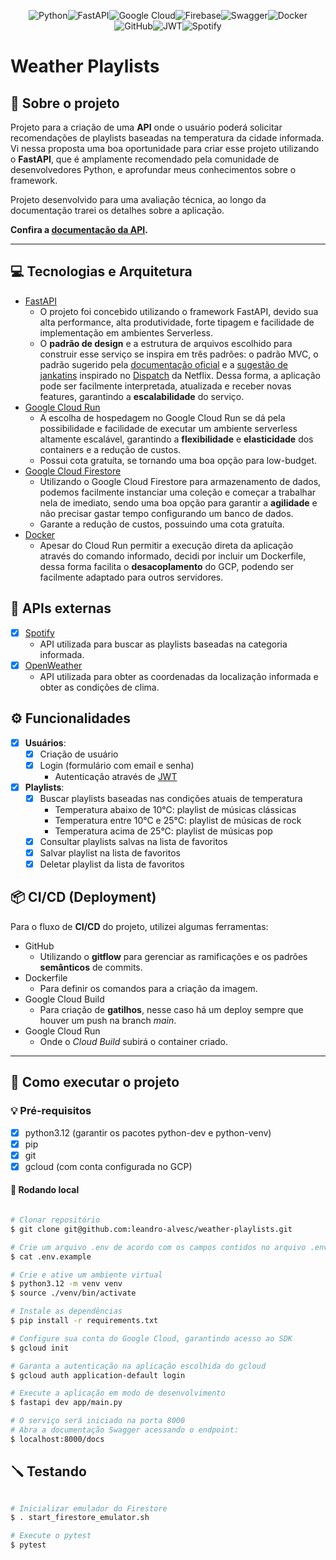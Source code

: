 <div align= "center">

![Python](https://img.shields.io/badge/python-3670A0?style=for-the-badge&logo=python&logoColor=ffdd54)![FastAPI](https://img.shields.io/badge/FastAPI-005571?style=for-the-badge&logo=fastapi)![Google Cloud](https://img.shields.io/badge/GoogleCloud-%234285F4.svg?style=for-the-badge&logo=google-cloud&logoColor=white)![Firebase](https://img.shields.io/badge/firebase-a08021?style=for-the-badge&logo=firebase&logoColor=ffcd34)![Swagger](https://img.shields.io/badge/-Swagger-%23Clojure?style=for-the-badge&logo=swagger&logoColor=white)![Docker](https://img.shields.io/badge/docker-%230db7ed.svg?style=for-the-badge&logo=docker&logoColor=white)![GitHub](https://img.shields.io/badge/github-%23121011.svg?style=for-the-badge&logo=github&logoColor=white)![JWT](https://img.shields.io/badge/JWT-black?style=for-the-badge&logo=JSON%20web%20tokens)![Spotify](https://img.shields.io/badge/Spotify-1ED760?style=for-the-badge&logo=spotify&logoColor=white)

</div>

# Weather Playlists

## 🎺 Sobre o projeto

Projeto para a criação de uma __API__ onde o usuário poderá solicitar recomendações de playlists baseadas na temperatura da cidade informada.
Vi nessa proposta uma boa oportunidade para criar esse projeto utilizando o __FastAPI__, que é amplamente recomendado pela comunidade de desenvolvedores Python, e aprofundar meus conhecimentos sobre o framework.

Projeto desenvolvido para uma avaliação técnica, ao longo da documentação trarei os detalhes sobre a aplicação.

__Confira a [documentação da API](API.md).__

---

## 💻 Tecnologias e Arquitetura

- [FastAPI](https://fastapi.tiangolo.com/)
    - O projeto foi concebido utilizando o framework FastAPI, devido sua alta performance, alta produtividade, forte tipagem e facilidade de implementação em ambientes Serverless.
    - O __padrão de design__ e a estrutura de arquivos escolhido para construir esse serviço se inspira em três padrões: o padrão MVC, o padrão sugerido pela [documentação oficial](https://fastapi.tiangolo.com/tutorial/bigger-applications/) e a [sugestão de jankatins](https://github.com/zhanymkanov/fastapi-best-practices?tab=readme-ov-file#project-structure) inspirado no [Dispatch](https://github.com/Netflix/dispatch) da Netflix. Dessa forma, a aplicação pode ser facilmente interpretada, atualizada e receber novas features, garantindo a __escalabilidade__ do serviço.
- [Google Cloud Run](https://cloud.google.com/run/)
    - A escolha de hospedagem no Google Cloud Run se dá pela possibilidade e facilidade de executar um ambiente serverless altamente escalável, garantindo a __flexibilidade__ e __elasticidade__ dos containers e a redução de custos.
    - Possui cota gratuíta, se tornando uma boa opção para low-budget.
- [Google Cloud Firestore](https://cloud.google.com/firestore)
    - Utilizando o Google Cloud Firestore para armazenamento de dados, podemos facilmente instanciar uma coleção e começar a trabalhar nela de imediato, sendo uma boa opção para garantir a __agilidade__ e não precisar gastar tempo configurando um banco de dados.
    - Garante a redução de custos, possuindo uma cota gratuíta.
- [Docker](https://www.docker.com/)
    - Apesar do Cloud Run permitir a execução direta da aplicação através do comando informado, decidi por incluir um Dockerfile, dessa forma facilita o __desacoplamento__ do GCP, podendo ser facilmente adaptado para outros servidores.

## 📎 APIs externas

- [x] [Spotify](https://developer.spotify.com/)
    - API utilizada para buscar as playlists baseadas na categoria informada.
- [x] [OpenWeather](https://openweathermap.org/)
    - API utilizada para obter as coordenadas da localização informada e obter as condições de clima.

## ⚙️ Funcionalidades

- [x] __Usuários__:
  - [x] Criação de usuário
  - [x] Login (formulário com email e senha)
    - Autenticação através de [JWT](https://pyjwt.readthedocs.io/en/stable/)

- [x] __Playlists__:
  - [x] Buscar playlists baseadas nas condições atuais de temperatura
    - Temperatura abaixo de 10°C: playlist de músicas clássicas
    - Temperatura entre 10°C e 25°C: playlist de músicas de rock
    - Temperatura acima de 25°C: playlist de músicas pop
  - [x] Consultar playlists salvas na lista de favoritos
  - [x] Salvar playlist na lista de favoritos
  - [x] Deletar playlist da lista de favoritos

## 📦 CI/CD (Deployment)

Para o fluxo de __CI/CD__ do projeto, utilizei algumas ferramentas:
- GitHub
    - Utilizando o __gitflow__ para gerenciar as ramificações e os padrões __semânticos__ de commits.
- Dockerfile
    - Para definir os comandos para a criação da imagem.
- Google Cloud Build
    - Para criação de __gatilhos__, nesse caso há um deploy sempre que houver um push na branch _main_.
- Google Cloud Run
    - Onde o _Cloud Build_ subirá o container criado.

---

## 🚀 Como executar o projeto

### 💡 Pré-requisitos

- [x] python3.12 (garantir os pacotes python-dev e python-venv)
- [x] pip
- [x] git
- [x] gcloud (com conta configurada no GCP)

#### 💾 Rodando local

```bash

# Clonar repositório
$ git clone git@github.com:leandro-alvesc/weather-playlists.git

# Crie um arquivo .env de acordo com os campos contidos no arquivo .env.example
$ cat .env.example

# Crie e ative um ambiente virtual
$ python3.12 -m venv venv
$ source ./venv/bin/activate

# Instale as dependências
$ pip install -r requirements.txt

# Configure sua conta do Google Cloud, garantindo acesso ao SDK
$ gcloud init

# Garanta a autenticação na aplicação escolhida do gcloud
$ gcloud auth application-default login

# Execute a aplicação em modo de desenvolvimento
$ fastapi dev app/main.py

# O serviço será iniciado na porta 8000
# Abra a documentação Swagger acessando o endpoint:
$ localhost:8000/docs

```

## 🪛 Testando

```bash

# Inicializar emulador do Firestore
$ . start_firestore_emulator.sh

# Execute o pytest
$ pytest

```

